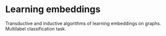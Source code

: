 # Learning embeddings

Transductive and inductive algorithms of learning embeddings on graphs.
Multilabel classification task.

